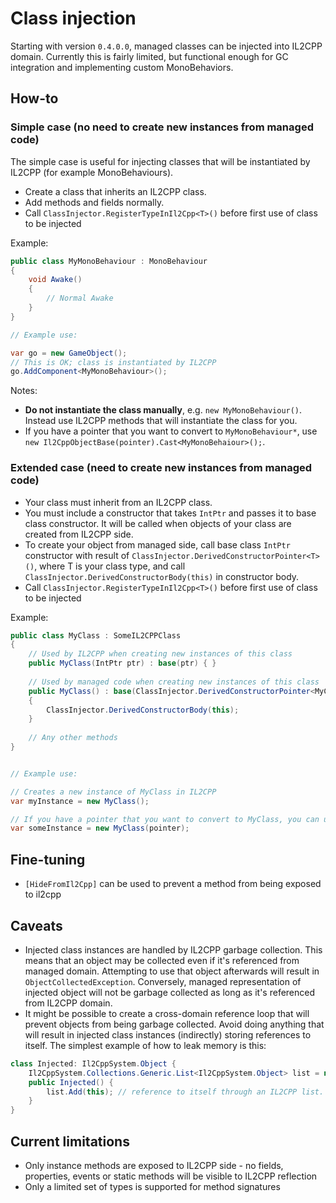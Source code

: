 # Class injection
Starting with version `0.4.0.0`, managed classes can be injected into IL2CPP domain. Currently this is fairly limited, but functional enough for GC integration and implementing custom MonoBehaviors.

## How-to

### Simple case (no need to create new instances from managed code)

The simple case is useful for injecting classes that will be instantiated by IL2CPP (for example MonoBehaviours).

* Create a class that inherits an IL2CPP class.
* Add methods and fields normally.
* Call `ClassInjector.RegisterTypeInIl2Cpp<T>()` before first use of class to be injected

Example:

```c#
public class MyMonoBehaviour : MonoBehaviour
{
    void Awake()
    {
        // Normal Awake
    }
}

// Example use:

var go = new GameObject();
// This is OK; class is instantiated by IL2CPP
go.AddComponent<MyMonoBehaviour>();
```

Notes:

* **Do not instantiate the class manually**, e.g. `new MyMonoBehaviour()`. Instead use IL2CPP methods that will instantiate the class for you.
* If you have a pointer that you want to convert to `MyMonoBehaviour*`, use `new Il2CppObjectBase(pointer).Cast<MyMonoBehaiour>();`.

### Extended case (need to create new instances from managed code)

* Your class must inherit from an IL2CPP class.
* You must include a constructor that takes `IntPtr` and passes it to base class constructor. It will be called when objects of your class are created from IL2CPP side.
* To create your object from managed side, call base class `IntPtr` constructor with result of `ClassInjector.DerivedConstructorPointer<T>()`, where T is your class type, and call `ClassInjector.DerivedConstructorBody(this)` in constructor body.
* Call `ClassInjector.RegisterTypeInIl2Cpp<T>()` before first use of class to be injected

Example:

```c#
public class MyClass : SomeIL2CPPClass
{
    // Used by IL2CPP when creating new instances of this class
    public MyClass(IntPtr ptr) : base(ptr) { }
    
    // Used by managed code when creating new instances of this class
    public MyClass() : base(ClassInjector.DerivedConstructorPointer<MyClass>())
    {
        ClassInjector.DerivedConstructorBody(this);
    }
    
    // Any other methods
}


// Example use:

// Creates a new instance of MyClass in IL2CPP
var myInstance = new MyClass();

// If you have a pointer that you want to convert to MyClass, you can use the IntPtr constructor for convenience
var someInstance = new MyClass(pointer);
```
 
## Fine-tuning
  * `[HideFromIl2Cpp]` can be used to prevent a method from being exposed to il2cpp
 
## Caveats
 * Injected class instances are handled by IL2CPP garbage collection. This means that an object may be collected even if it's referenced from managed domain. Attempting to use that object afterwards will result in `ObjectCollectedException`. Conversely, managed representation of injected object will not be garbage collected as long as it's referenced from IL2CPP domain.
 * It might be possible to create a cross-domain reference loop that will prevent objects from being garbage collected. Avoid doing anything that will result in injected class instances (indirectly) storing references to itself. The simplest example of how to leak memory is this:
```c#
class Injected: Il2CppSystem.Object {
    Il2CppSystem.Collections.Generic.List<Il2CppSystem.Object> list = new ...;
    public Injected() {
        list.Add(this); // reference to itself through an IL2CPP list. This will prevent both this and list from being garbage collected, ever.
    }
}
```

## Current limitations
 * Only instance methods are exposed to IL2CPP side - no fields, properties, events or static methods will be visible to IL2CPP reflection
 * Only a limited set of types is supported for method signatures
 